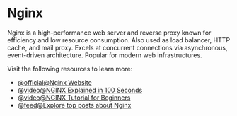 # Nginx

Nginx is a high-performance web server and reverse proxy known for efficiency and low resource consumption. Also used as load balancer, HTTP cache, and mail proxy. Excels at concurrent connections via asynchronous, event-driven architecture. Popular for modern web infrastructures.

Visit the following resources to learn more:

- [@official@Nginx Website](https://nginx.org/)
- [@video@NGINX Explained in 100 Seconds](https://www.youtube.com/watch?v=JKxlsvZXG7c)
- [@video@NGINX Tutorial for Beginners](https://www.youtube.com/watch?v=9t9Mp0BGnyI)
- [@feed@Explore top posts about Nginx](https://app.daily.dev/tags/nginx?ref=roadmapsh)